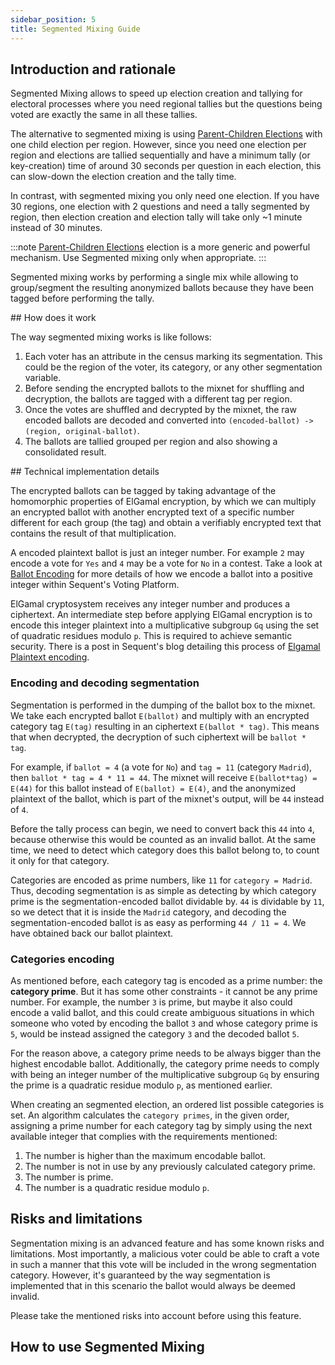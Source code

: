 ```yaml
---
sidebar_position: 5
title: Segmented Mixing Guide
---
```


## Introduction and rationale

Segmented Mixing allows to speed up election creation and tallying for electoral
processes where you need regional tallies but the questions being voted are
exactly the same in all these tallies.

The alternative to segmented mixing is using
[Parent-Children Elections](../parent-and-children-elections/) with one child
election per region. However, since you need one election per region and 
elections are tallied sequentially and have a minimum tally (or key-creation)
time of around 30 seconds per question in each election, this can slow-down
the election creation and the tally time.

In contrast, with segmented mixing you only need one election. If you have 30
regions, one election with 2 questions and need a tally segmented by region,
then election creation and election tally will take only ~1 minute instead of 
30 minutes. 

:::note
[Parent-Children Elections](../parent-and-children-elections/) election is a 
more generic and powerful mechanism. Use Segmented mixing only when appropriate.
:::

Segmented mixing works by performing a single mix while allowing to
group/segment the resulting anonymized ballots because they have been tagged
before performing the tally. 

## How does it work

The way segmented mixing works is like follows:

1. Each voter has an attribute in the census marking its segmentation. This
   could be the region of the voter, its category, or any other segmentation
   variable.
2. Before sending the encrypted ballots to the mixnet for shuffling and
   decryption, the ballots are tagged with a different tag per region.
3. Once the votes are shuffled and decrypted by the mixnet, the raw encoded
   ballots are decoded and converted into
   `(encoded-ballot) -> (region, original-ballot)`.
4. The ballots are tallied grouped per region and also showing a consolidated
   result.

## Technical implementation details

The encrypted ballots can be tagged by taking advantage of the homomorphic
properties of ElGamal encryption, by which we can multiply an encrypted ballot
with another encrypted text of a specific number different for each group (the
tag) and obtain a verifiably encrypted text that contains the result of that
multiplication.

A encoded plaintext ballot is just an integer number. For example `2` may encode
a vote for `Yes` and `4` may be a vote for `No` in a contest. Take a look at
[Ballot Encoding](../../reference/ballot-encoding.md) for more details of how
we encode a ballot into a positive integer within Sequent's Voting Platform.

ElGamal cryptosystem receives any integer number and produces a ciphertext.
An intermediate step before applying ElGamal encryption is to encode this
integer plaintext into a multiplicative subgroup `Gq` using the set of quadratic
residues modulo `p`. This is required to achieve semantic security. There is a
post in Sequent's blog detailing this process of
[Elgamal Plaintext encoding](https://sequentech.io/plaintext-encoding-in-elgamal/).

### Encoding and decoding segmentation

Segmentation is performed in the dumping of the ballot box to the mixnet. We
take each encrypted ballot `E(ballot)` and multiply with an encrypted category
tag `E(tag)` resulting in an ciphertext `E(ballot * tag)`. This means that when
decrypted, the decryption of such ciphertext will be `ballot * tag`.

For example, if `ballot = 4` (a vote for `No`) and `tag = 11` (category
`Madrid`), then `ballot * tag = 4 * 11 = 44`. The mixnet will receive `E(ballot*tag) = E(44)` for this ballot instead of `E(ballot) = E(4)`, and the anonymized plaintext of the
ballot, which is part of the mixnet's output, will be `44` instead of `4`.

Before the tally process can begin, we need to convert back this `44` into `4`,
because otherwise this would be counted as an invalid ballot. At the same time,
we need to detect which category does this ballot belong to, to count it only
for that category.

Categories are encoded as prime numbers, like `11` for `category = Madrid`.
Thus, decoding segmentation is as simple as detecting by which category prime is
the segmentation-encoded ballot dividable by. `44` is dividable by `11`, so we
detect that it is inside the `Madrid` category, and decoding the
segmentation-encoded ballot is as easy as performing `44 / 11 = 4`. We have
obtained back our ballot plaintext.

### Categories encoding

As mentioned before, each category tag is encoded as a prime number: the
**category prime**. But it has some other constraints - it cannot be any prime
number. For example, the number `3` is prime, but maybe it also could encode a
valid ballot, and this could create ambiguous situations in which someone who
voted by encoding the ballot `3` and whose category prime is `5`, would be
instead assigned the category `3` and the decoded ballot `5`.

For the reason above, a category prime needs to be always bigger than the
highest encodable ballot. Additionally, the category prime needs to comply with
being an integer number of the multiplicative subgroup `Gq` by ensuring the
prime is a quadratic residue modulo `p`, as mentioned earlier.

When creating an segmented election, an ordered list possible categories is set.
An algorithm calculates the `category primes`, in the given order, assigning a
prime number for each category tag by simply using the next available integer
that complies with the requirements mentioned:
1. The number is higher than the maximum encodable ballot.
2. The number is not in use by any previously calculated category prime.
3. The number is prime.
4. The number is a quadratic residue modulo `p`.

## Risks and limitations

Segmentation mixing is an advanced feature and has some known risks and
limitations. Most importantly, a malicious voter could be able to craft a vote
in such a manner that this vote will be included in the wrong segmentation
category. However, it's guaranteed by the way segmentation is implemented that
in this scenario the ballot would always be deemed invalid.

Please take the mentioned risks into account before using this feature.

## How to use Segmented Mixing

